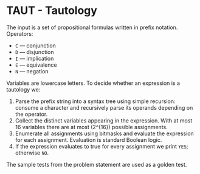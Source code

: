 # TAUT - Tautology

The input is a set of propositional formulas written in prefix notation.  Operators:

- `C` — conjunction
- `D` — disjunction
- `I` — implication
- `E` — equivalence
- `N` — negation

Variables are lowercase letters.  To decide whether an expression is a tautology we:

1. Parse the prefix string into a syntax tree using simple recursion: consume a
   character and recursively parse its operands depending on the operator.
2. Collect the distinct variables appearing in the expression.  With at most
   16 variables there are at most \(2^{16}\) possible assignments.
3. Enumerate all assignments using bitmasks and evaluate the expression for
   each assignment.  Evaluation is standard Boolean logic.
4. If the expression evaluates to true for every assignment we print `YES`; otherwise `NO`.

The sample tests from the problem statement are used as a golden test.
